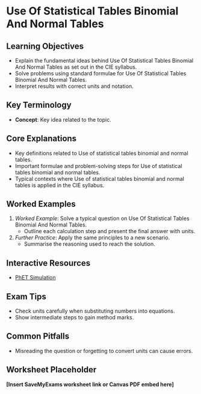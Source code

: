 # Use Of Statistical Tables Binomial And Normal Tables

## Learning Objectives
- Explain the fundamental ideas behind Use Of Statistical Tables Binomial And Normal Tables as set out in the CIE syllabus.
- Solve problems using standard formulae for Use Of Statistical Tables Binomial And Normal Tables.
- Interpret results with correct units and notation.

## Key Terminology
- **Concept**: Key idea related to the topic.

## Core Explanations
- Key definitions related to Use of statistical tables binomial and normal tables.
- Important formulae and problem-solving steps for Use of statistical tables binomial and normal tables.
- Typical contexts where Use of statistical tables binomial and normal tables is applied in the CIE syllabus.

## Worked Examples
1. *Worked Example*: Solve a typical question on Use Of Statistical Tables Binomial And Normal Tables.
   - Outline each calculation step and present the final answer with units.
2. *Further Practice*: Apply the same principles to a new scenario.
   - Summarise the reasoning used to reach the solution.

## Interactive Resources
- [PhET Simulation](https://phet.colorado.edu/)

## Exam Tips
- Check units carefully when substituting numbers into equations.
- Show intermediate steps to gain method marks.

## Common Pitfalls
- Misreading the question or forgetting to convert units can cause errors.

## Worksheet Placeholder
**[Insert SaveMyExams worksheet link or Canvas PDF embed here]**
